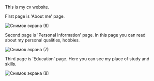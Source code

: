 This is my cv website. 

First page is 'About me' page.

![Снимок экрана (6)](https://user-images.githubusercontent.com/78636448/108378668-6a74c900-722f-11eb-874f-4ed9455e1b2f.png)

Second page is 'Personal Information' page. In this page you can read about my personal qualities, hobbies.

![Снимок экрана (7)](https://user-images.githubusercontent.com/78636448/108379249-f2f36980-722f-11eb-9f4b-862c38fa0fc4.png)

Third page is 'Education' page. Here you can see my place of study and skills.

![Снимок экрана (8)](https://user-images.githubusercontent.com/78636448/108379261-f555c380-722f-11eb-8370-e0acba59db84.png)
